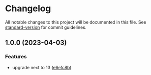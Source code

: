 # Changelog

All notable changes to this project will be documented in this file. See [standard-version](https://github.com/conventional-changelog/standard-version) for commit guidelines.

## 1.0.0 (2023-04-03)


### Features

* upgrade next to 13 ([e6efc8b](https://github.com/captain-fatbeard/personal-website/commit/e6efc8bef44bb45475f8cda4540baa06f7cf7005))
